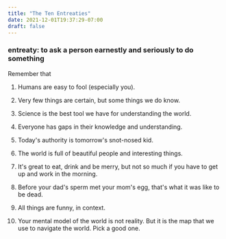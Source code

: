 ```yaml
---
title: "The Ten Entreaties"
date: 2021-12-01T19:37:29-07:00
draft: false
---
```


### entreaty: to ask a person earnestly and seriously to do something

Remember that

1. Humans are easy to fool (especially you).

1. Very few things are certain, but some things we do know.

1. Science is the best tool we have for understanding the world.

1. Everyone has gaps in their knowledge and understanding.

1. Today's authority is tomorrow's snot-nosed kid.

1. The world is full of beautiful people and interesting things.

1. It's great to eat, drink and be merry, but not so much if you
   have to get up and work in the morning.

1. Before your dad's sperm met your mom's egg, that's what it was
   like to be dead.

1. All things are funny, in context.

1. Your mental model of the world is not reality. But it is the map
   that we use to navigate the world. Pick a good one.

<!--

1. Your worldview determines which maps you'll use to navigate the
   world. Pick a good one.

1. Your worldview determines how you'll navigate the
   world. Pick a good one.
1. _looks like we're missing one_

1. The person who thinks can't be fooled is the easiest person to
fool.

1. The best answer is usually: I don't know &mdash; but maybe we can
find out.

-->



